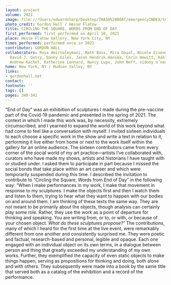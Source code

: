 ```yaml
---
layout: project
volume: 2021
image: file:///Users/edwardsharp/Desktop/TRASH%20BOAT/emergencyINDEX/ten_plus/guts/Links/1665345331754__Circling_the_Square__Words_from_END_OF_DAY--Gordon_Hall.jpg
photo_credit: Gordon Hall / Hesse Flatow
title: CIRCLING THE SQUARE, WORDS FROM END OF DAY
first_performed: first performed on April 10, 2021
place: Hesse Flatow Gallery, New York City, NY
times_performed: performed once in 2021
contributor: GORDON HALL
collaborators: Roya Amirsoleymani, Math Bass, Mira Dayal, Nicole Eisenman, Rami George,
  David J. Getsy, Danny Giles, Jason Hendrik Hansma, Corin Hewitt, Kahlil Robert Irving,
  Andrew Kachel, Katherine Lennard, Nancy Lupo, John Neff, sidony o’neal, X Zhu-Nowell
home: New York, NY / Hudson Valley, NY
links:
- gordonhall.net
contact:
footnote: ''
tags: []
pages: 340-341
---
```

“End of Day” was an exhibition of sculptures I made during the pre-vaccine part of the Covid-19 pandemic and presented in the spring of 2021. The context in which I made this work was, by necessity, extremely circumscribed, and I yearned to expand the world of this work beyond what had come to feel like a conversation with myself. I invited sixteen individuals to each choose a specific work in the show and write a text in relation to it, performing it live either from home or next to the work itself within the gallery for an online audience. The sixteen contributors came from every corner of the social world of my art practice—artists I’ve collaborated with, curators who have made my shows, artists and historians I have taught with or studied under. I asked them to participate in part because I missed the social bonds that take place within an art career and which were temporarily suspended during this time. I described the invitation to contribute to “Circling the Square, Words from End of Day” in the following way: “When I make performances in my work, I make that movement in response to my sculptures. I make the objects first and then I watch them and listen to them, trying to hear what they want to happen with our bodies on and around them. I am thinking of these texts the same way. They are not meant to be primarily about the objects, though analysis can certainly play some role. Rather, they use the work as a point of departure for thinking and speaking. You are writing from, or to, or with, or because of your chosen object. *What do these sculptures propose?*” The contributions, many of which I heard for the first time at the live event, were remarkably different from one another and consistently surprised me. They were poetic and factual, research-based and personal, legible and opaque. Each one engaged with an individual object on its own terms, in a dialogue between person and thing that greatly exceeded my understanding of my own works. Further, they exemplified the capacity of even static objects to make things happen, serving as propositions for thinking and doing, both alone and with others. They subsequently were made into a book by the same title that served both as a catalog of the exhibition and a record of the performance. 